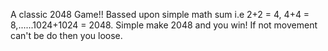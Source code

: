 
A classic 2048 Game!!
Bassed upon simple math sum i.e 2+2 = 4, 4+4 = 8,......1024+1024 = 2048.
Simple make 2048 and you win!
If not movement can't be do then you loose.
